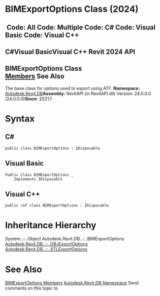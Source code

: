 # BIMExportOptions Class (2024)

﻿
 Code: All Code: Multiple Code: C# Code: Visual Basic Code: Visual C++   
---  
C#Visual BasicVisual C++
Revit 2024 API  
---  
BIMExportOptions Class  
[Members](7291bc1b-9aab-2242-653e-69eff963ae5b.md "BIMExportOptions Members") See Also  
---  
The base class for options used to export using ATF. 
**Namespace:** [Autodesk.Revit.DB](87546ba7-461b-c646-cbb1-2cb8f5bff8b2.md "Autodesk.Revit.DB Namespace")**Assembly:** RevitAPI (in RevitAPI.dll) Version: 24.0.0.0 (24.0.0.0)**Since:** 2021.1 
# Syntax
C#  
---  
```text
public class BIMExportOptions : IDisposable
```
  
Visual Basic  
---  
```text
Public Class BIMExportOptions _
	Implements IDisposable
```
  
Visual C++  
---  
```text
public ref class BIMExportOptions : IDisposable
```
  
# Inheritance Hierarchy
System..::..Object Autodesk.Revit.DB..::..BIMExportOptions [Autodesk.Revit.DB..::..OBJExportOptions](fe6a5fe3-737a-1d30-fa65-37cc84e6e9d5.md "OBJExportOptions Class") [Autodesk.Revit.DB..::..STLExportOptions](c8870dfe-9259-4981-4545-a6c0d0440552.md "STLExportOptions Class")
# See Also
[BIMExportOptions Members](7291bc1b-9aab-2242-653e-69eff963ae5b.md "BIMExportOptions Members")
[Autodesk.Revit.DB Namespace](87546ba7-461b-c646-cbb1-2cb8f5bff8b2.md "Autodesk.Revit.DB Namespace")
Send comments on this topic to 